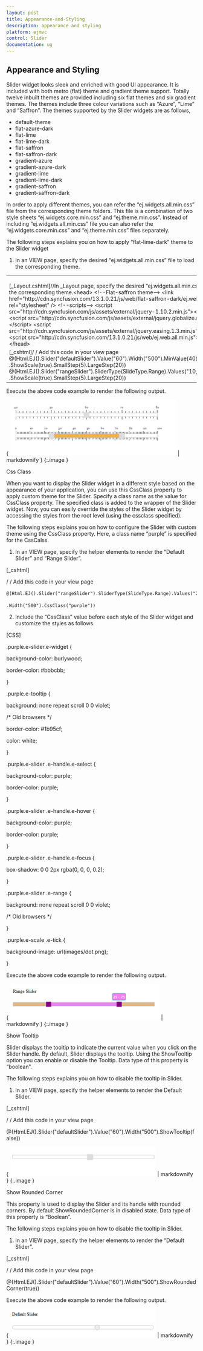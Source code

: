 ```yaml
---
layout: post
title: Appearance-and-Styling
description: appearance and styling	
platform: ejmvc
control: Slider
documentation: ug
---
```


## Appearance and Styling	

Slider widget looks sleek and enriched with good UI appearance. It is included with both metro (flat) theme and gradient theme support. Totally twelve inbuilt themes are provided including six flat themes and six gradient themes. The themes include three colour variations such as “Azure”, “Lime” and “Saffron”. The themes supported by the Slider widgets are as follows,

* default-theme
* flat-azure-dark
* flat-lime
* flat-lime-dark
* flat-saffron
* flat-saffron-dark
* gradient-azure
* gradient-azure-dark
* gradient-lime
* gradient-lime-dark
* gradient-saffron
* gradient-saffron-dark



In order to apply different themes, you can refer the “ej.widgets.all.min.css” file from the corresponding theme folders. This file is a combination of two style sheets “ej.widgets.core.min.css” and “ej.theme.min.css”. Instead of including “ej.widgets.all.min.css” file you can also refer the “ej.widgets.core.min.css” and “ej.theme.min.css” files separately. 

The following steps explains you on how to apply “flat-lime-dark” theme to the Slider widget

1. In an VIEW page, specify the desired “ej.widgets.all.min.css” file to load the corresponding theme.
<table>
<tr>
<td>
<br>[_Layout.cshtml]//In _Layout page, specify the desired “ej.widgets.all.min.css” file to load the corresponding theme.&lt;head&gt;    <title>Slider</title>    &lt;!--Flat-saffron theme--&gt;    &lt;link href="http://cdn.syncfusion.com/13.1.0.21/js/web/flat-saffron-dark/ej.web.all.min.css" rel="stylesheet" /&gt;    &lt;!--scripts--&gt;        &lt;script src="http://cdn.syncfusion.com/js/assets/external/jquery-1.10.2.min.js"&gt;&lt;/script&gt;    &lt;script src="http://cdn.syncfusion.com/js/assets/external/jquery.globalize.min.js"&gt; &lt;/script&gt;    &lt;script src="http://cdn.syncfusion.com/js/assets/external/jquery.easing.1.3.min.js"&gt; &lt;/script&gt;    &lt;script src="http://cdn.syncfusion.com/13.1.0.21/js/web/ej.web.all.min.js"&gt;&lt;/script&gt;&lt;/head&gt;</td><td>
</td></tr>
<tr>
<td>
[_cshtml]/ / Add this code in your view page    @(Html.EJ().Slider("defaultSlider").Value("60").Width("500").MinValue(40).MaxValue(80)    .ShowScale(true).SmallStep(5).LargeStep(20))    @(Html.EJ().Slider("rangeSlider").SliderType(SlideType.Range).Values("10,90")    .ShowScale(true).SmallStep(5).LargeStep(20))</td><td>
</td></tr>
</table>


Execute the above code example to render the following output.

{ ![C:/Users/Gopal Lakshmanan/Desktop/dialog concept and features/sliderlay.PNG](Appearance-and-Styling_images/Appearance-and-Styling_img1.png) | markdownify }
{:.image }


Css Class

When you want to display the Slider widget in a different style based on the appearance of your application, you can use this CssClass property to apply custom theme for the Slider. Specify a class name as the value for CssClass property. The specified class is added to the wrapper of the Slider widget. Now, you can easily override the styles of the Slider widget by accessing the styles from the root level (using the cssclass specified).

The following steps explains you on how to configure the Slider with custom theme using the CssClass property. Here, a class name “purple” is specified for the CssCalss.

1. In an VIEW page, specify the helper elements to render the “Default Slider” and “Range Slider”.

[_cshtml]

/ / Add this code in your view page

    @(Html.EJ().Slider("rangeSlider").SliderType(SlideType.Range).Values("25,75")

    .Width("500").CssClass("purple"))



2. Include the “CssClass” value before each style of the Slider widget and customize the styles as follows.




[CSS]



.purple.e-slider.e-widget {

  background-color: burlywood;

  border-color: #bbbcbb;

}

.purple.e-tooltip {

  background: none repeat scroll 0 0 violet;

  /* Old browsers */



  border-color: #1b95cf;

  color: white;

}

.purple.e-slider .e-handle.e-select {

  background-color: purple;

  border-color: purple;

}

.purple.e-slider .e-handle.e-hover {

  background-color: purple;

  border-color: purple;

}

.purple.e-slider .e-handle.e-focus {

  box-shadow: 0 0 2px rgba(0, 0, 0, 0.2);

}

.purple.e-slider .e-range {

  background: none repeat scroll 0 0 violet;

  /* Old browsers */



}

.purple.e-scale .e-tick {

  background-image: url(images/dot.png);

}


Execute the above code example to render the following output.

{ ![](Appearance-and-Styling_images/Appearance-and-Styling_img2.png) | markdownify }
{:.image }


Show Tooltip

Slider displays the tooltip to indicate the current value when you click on the Slider handle. By default, Slider displays the tooltip. Using the ShowTooltip option you can enable or disable the Tooltip. Data type of this property is “boolean”.

The following steps explains you on how to disable the tooltip in Slider.

1. In an VIEW page, specify the helper elements to render the Default Slider.

[_cshtml]

/ / Add this code in your view page

@(Html.EJ().Slider("defaultSlider").Value("60").Width("500").ShowTooltip(false))

{ ![C:/Users/Gopal Lakshmanan/Desktop/dialog concept and features/slitooltip.PNG](Appearance-and-Styling_images/Appearance-and-Styling_img3.png) | markdownify }
{:.image }




Show Rounded Corner

This property is used to display the Slider and its handle with rounded corners. By default ShowRoundedCorner is in disabled state. Data type of this property is “Boolean”.

The following steps explains you on how to disable the tooltip in Slider.

1. In an VIEW page, specify the helper elements to render the “Default Slider”.

[_cshtml]

/ / Add this code in your view page

@(Html.EJ().Slider("defaultSlider").Value("60").Width("500").ShowRoundedCorner(true))



Execute the above code example to render the following output.

{ ![](Appearance-and-Styling_images/Appearance-and-Styling_img4.png) | markdownify }
{:.image }


